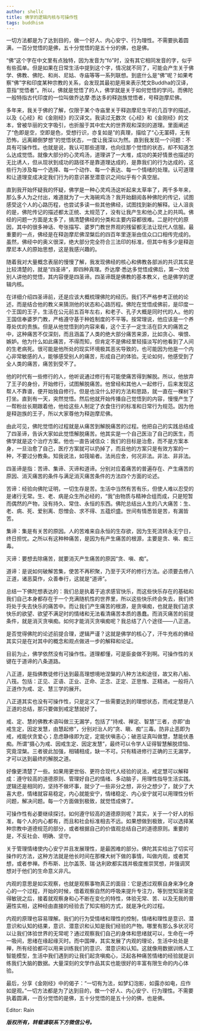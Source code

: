 ```yaml
---
author: shellc
title: 佛学的逻辑内核与可操作性
tags: buddhism
---
```


一切方法都是为了达到目的，做一个好人、内心安宁、行为理性。不需要执着圆满，一百分觉悟的是佛，五十分觉悟的是五十分的佛，也是佛。

<!--more-->
“佛”这个字在中文里有点独特，因为发音为“fó”时，没有其它相同发音的字，似乎有些孤单。但是如果在日常生活中提到这个字，情况就不同了，可能会产生关于佛学、佛教、佛陀、和尚、尼姑、寺庙等等一系列联想。到底什么是“佛”呢？如果考察“佛”字和印度某种宗教的关系，会发现其最初是用来表示梵文Buddha的汉译，意指“觉悟者”。所以，佛就是觉悟了的人，佛学就是关于如何觉悟的学问。而佛陀一般特指古代印度的一位叫做乔达摩·悉达多的释迦族觉悟者，号释迦摩尼佛。

多年来，我关于佛的了解，仅限于某个寺庙里关于释迦摩尼生平的几百字的描述，以及《心经》和《金刚经》的汉译文。我读过无数次《心经》和《金刚经》的文本，曾被华丽的文字吸引，也折服于其中宏大的世界观和深刻的道理。里面阐述了“色即是空，空即是色，受想行识，亦复如是”的真理，描绘了“心无罣碍，无有恐怖，远离顚倒梦想”的觉悟状态，一度让我深以为然。直到我发现一个问题：不具有可操作性。也就是说，我认可那些道理，也向往那个觉悟的状态，却不知道怎么达成觉悟。就像大部分的心灵鸡汤，道理讲了一大堆，成功的美好情景也描述的无比诱人，但从现状到成功的路径不是靠道理达成的，是靠我们的行为达成的，这些行为涉及每一个选择、每一个动作、每一个表达、每一个情绪的处理。认可道理和让道理变成决定我们行为的意识甚至潜意识之间似乎有个真空层。 

直到我开始怀疑我的怀疑，佛学是一种心灵鸡汤这听起来太草率了，两千多年来，那么多人为之付出，难道就为了一大海碗鸡汤？我开始翻阅各种佛陀的传记，试图感受这个人的心路历程，也尝试多读一些其他佛经，试图找到新的解释。让人沮丧的是，佛陀传记的描述都太正统、太规范了，没有让我产生和他心灵上的共鸣。佛经的问题一方面是太多了，搞清楚佛经的分类和主要内容都很难。二是时代的原因，其中的很多神话、夸张描写、婆罗门教世界观的残留都无法让现代人信服。最重要的一点，佛经是在释迦摩尼佛涅槃后的四百年里逐渐由信众口口相传完成的。虽然，佛经中的奥义很深，绝大部分完全符合三法印的标准，但其中有多少是释迦摩尼本人的原始思想，这是我感兴趣的。

随着我对大量概念表层的慢慢了解，我发现佛经的核心和佛教各部派的共识其实是比较清楚的，就是“四圣谛”，即四种真理。乔达摩·悉达多觉悟成佛后，第一次给别人讲他的觉悟，其内容便是四圣谛。四圣谛既是佛教的基本教义，也是佛学的逻辑内核。

在详细介绍四圣谛前，还是应该大概梳理佛陀的经历。我们不严格参考正统的论述，而是结合他的教义来猜测他的状态和心路历程。佛陀在觉悟成佛前，是印度一个王国的王子，生活在公元前五百年左右，和老子、孔子大概是同时代的人。他的王国信奉婆罗门教，严格遵守基于种姓制度的不平等。按常理说，他应该是一个养尊处优的贵族。但是从他觉悟到的内容来看，这个王子一定生活在巨大的痛苦之中，这种痛苦不仅深刻，而且涵盖了人类的绝大部分痛苦来源，比如贪心、嗔恨、嫉妒。他为什么如此痛苦，不得而知，但肯定不是佛经里轻描淡写的他看到了人间的生老病死。很可能是他所处的现实环境极其恶劣导致的，也可能因为他是一个内心非常敏感的人，能够感受别人的痛苦，形成自己的体验。无论如何，他感受到了全人类的痛苦，痛苦到受不了。

他的时代有一些修行的人，他听说通过修行有可能使痛苦得到解脱。所以，他放弃了王子的身份，开始修行，试图解脱痛苦。他曾经和其他人一起修行，后来发现这帮人不靠谱，便开始独自修行。但是也没什么好的方法和思路，就一直在一棵树下打坐。直到有一天，突然觉悟。然后他就开始传播自己觉悟到的内容，慢慢产生了一帮粉丝长期跟着他，他给这些人制定了衣食住行的标准和日常行为规范。因为他是释迦族的王子，所以大家尊他为释迦摩尼佛。

由此可见，佛陀觉悟的过程就是从痛苦到解脱痛苦的过程。他把自己的实践总结成了四圣谛，告诉大家如此觉悟解脱痛苦。他其实是一个自己医治了自己的医生，而佛学就是这个治疗方案。他也一直告诫信众：我们的目标是治愈，而不是方案本身，一旦治愈了自己，医疗方案就可以扔掉了，而且他的方案只是有效方案的一种，不要过分教条。知我说法，如筏喻者。法尚应舍，何况非法。非法、非非法。

四圣谛是指：苦谛、集谛、灭谛和道谛。分别对应着痛苦的普遍存在、产生痛苦的原因、消灭痛苦的条件与满足消灭痛苦条件的方法四个方面的论述。

苦谛：经验向佛陀证明，一切生存是苦。生活中当然有苦有乐，但使人难以忍受的是诸行无常。生、老、病是众生所必经的，“我”由物质与精神合组而成，只是短暂而偶然的产物，没有持久、常住、永恒的东西。佛陀总结出人生的八大痛苦：生、老、病、死、爱别离、怨憎会、求不得、五蕴炽盛。世间有情悉皆是苦，有漏皆苦。

集谛：集是有关苦的原因。人的苦难来自永恒的生存欲，因为生死流转永无宁日，终日担忧。之所以有这种种痛苦，是因为有产生痛苦的根源，主要是贪、嗔、痴三毒。

灭谛：要想去除痛苦，就要消灭产生痛苦的原因“贪、嗔、痴”。

道谛：是说如何破解苦集，使苦不再积聚，乃至于灭坏的修行方法。必须要去修八正道，诸恶莫作，众善奉行，这就是“道谛”。

总结一下佛陀想表达的：我们总是执着于追求感官快乐，而这些快乐存在的基础和我们自己本身都存在于一个充满随机性的世界里，所以这些快乐终会失去，我们终将处于失去快乐的痛苦中。而让我们产生痛苦的根源，是贪嗔痴，也就是我们追求快乐的欲望、欲望不满足时的情绪和无法看清痛苦本质的愚蠢。而消灭痛苦的前提条件，就是消灭贪嗔痴。如何才能消灭贪嗔痴呢？我总结了八个途径——八正道。

是否觉得佛陀的论述前提合理，逻辑严谨？这就是佛学的核心了，汗牛充栋的佛经其实只是在对其中的概念和观点做进一步的解释和论证。

目前为止，佛学依然没有可操作性。道理都懂，可是臣妾做不到啊。可操作性的关键在于道谛的八条道路。

八正道，是指佛教徒修行达到最高理想境地涅槃的八种方法和途径，故又称八船、八筏。包括：正见、正语、正业、正命、正念、正定、正思惟、正精进。一般将八正道作为戒、定、慧三学的展开。

八正道其实也没有可操作性，只是定义了一些需要达到的理想状态，而戒定慧是八正道的总结，那只要做到戒定慧就好了。

戒、定、慧的佛教术语叫做三无漏学，包括了“持戒、禅定、智慧”三者，亦即“由戒生定，因定发慧，由慧起修”，分别对治人的“贪、瞋、痴”三毒。防非止恶即为戒，戒能伏贪爱心；息虑静缘即为定，定能伏嗔恚心；破恶证真叫做慧，慧能伏愚痴。所谓“摄心为戒、因戒生定、因定发慧”，最终可以令学人证得智慧解脱烦恼、究竟涅槃。三者彼此加强，相辅相成，缺一不可。只有精进修行正确的三无漏学，才可以达到最终的解脱之道。

好像更清楚了一些。如果用更世俗、更符合现代人经验的说法，戒定慧可以解释成：遵守较高的道德原则、管理好自己的情绪、多动脑子，用理性指导生活实践。逻辑还是相同的，坚持不做坏事，就少了一些非分之想，非分之想少了，就少了大喜大悲，情绪就容易稳定，内心就能安宁，情绪稳定、内心安宁就可以用理性分析问题，解决问题。每一个方面做到极致，就觉悟成佛了。

可操作性有必要继续探讨。如何遵守较高的道德原则呢？其实，关于一个好人的标准，每个人的内心都有，而且和社会标准相去不远。如果想做到极致，可以选择某种宗教中道德规范的部分，或者根据自己的价值观总结自己的道德原则。重要的是，不反社会、明确、坚守。

关于管理情绪使内心安宁并且发展理性，是最困难的部分。佛陀其实给出了切实可操作的方法，这种方法就是他长时间在那棵大树下做的事情，叫做内观，或者冥想，或者参禅。乔布斯、比尔盖茨、瑞·达利欧都实践并极度推崇冥想，并强调冥想对于他们的生命意义非凡。

内观的意思是如实观察，也就是观察事物真正的面目：它是透过观察自身来净化身心的一个过程，开始的时候，借着观察自然的呼吸来提升专注力，等到觉知渐渐变得敏锐之后，接着就观察身和心不断在变化的特性，体验无常、苦、以及无我的普遍性实相，这种经由直接的经验去了知实相的方式，就是净化的过程。

内观的原理也容易理解。我们的行为受情绪和理性的控制，情绪和理性是意识、潜意识和认知的结果，意识、潜意识和认知是我们经验的产物。哪里有那么多状况可以让我们体验世界的无常呢？通过观察我们自己的身体和思绪就可以，生命在一呼一吸间，思绪在缘起缘灭时。而中国禅，其实发展了内观的理论，生活中处处是禅，所有经验都可以用来训练我们的意识、潜意识和认知。这就像用数据训练人工智能模型，生活中我们遇到的让我们起贪嗔痴心，泛起各种痛苦情绪的经验就是训练我们大脑的数据。大量深刻的文学作品其实也能很好的丰富有限生命的内心体验。


最后，分享《金刚经》中的偈子：“一切有为法，如梦幻泡影，如露亦如电，应作如是观。”一切方法都是为了达到目的，做一个好人、内心安宁、行为理性。不需要执着圆满，一百分觉悟的是佛，五十分觉悟的是五十分的佛，也是佛。 

Editor: Rain


***版权所有，转载请联系下方微信公号。***